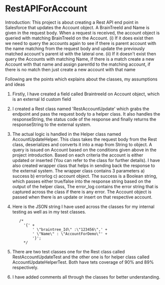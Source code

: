 # RestAPIForAccount

Introduction:
This project is about creating a Rest API end point in Salesforce that updates the Account object. A BrainTreeId and Name is given in the request body. When a request is received, the account object is queried with matching BrainTreeId on the Account. 
(i) If it does exist then we need to query the accounts again to see if there is parent account with the name matching from the request body and update the previously matched account's parent id with the lateral one. 
(ii) If it doesn't exist then query the Accounts with matching Name, if there is a match create a new Account with that name and assign parentId to the matching account, if there is no match then just create a new account with that name

Following are the points which explains about the classes, my assumptions and ideas 

1. Firstly, I have created a field called BraintreeId on Account object, which is an external Id custom field
2. I created a Rest class named 'RestAccountUpdate' which grabs the endpoint and pass the request body to a helper class. It also handles the responseString, the status code of the response and finally returns the responseString to the external system.
3. The actual logic is handled in the Helper class named AccountUpdateHelper. This class takes the request body from the Rest class, deserializes and converts it into a map from String to object. A query is issued on Account based on the conditions given above in the project introduction. Based on each criteria the account is either updated or inserted (You can refer to the class for further details). I have also created wrapper class that helps in sending back the response to the external system. The wrapper class contains 3 parameters a) success b) errorlog c) account object. The success is a Boolean string, which passes either true/false into the response string based on the output of the helper class, The error_log contains the error string that is captured across the class if there is any error. The Account object is passed when there is an update or insert on that respective account.
4. Here is the JSON string I have used across the classes for my internal testing as well as in my test classes.

          /*
            '{' + 
                ' \"braintree_Id\" :\"123456\",' +
                ' \"Name\" : \"AccountForDemo\"' + 
                '}';
        	*/
5. There are two test classes one for the Rest class called RestAccountUpdateTest and the other one is for helper class called AccountUpdateHelperTest. Both have tets coverage of 90% and 89% respectively.
6. I have added comments all through the classes for better understanding.
